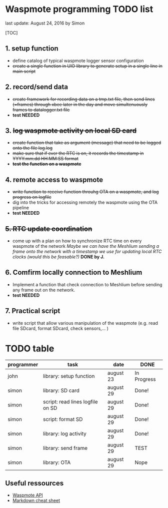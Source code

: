 # Waspmote programming TODO list
last update: August 24, 2016 by Simon

[TOC]

## 1. setup function
- define catalog of typical waspmote logger sensor configuration
- ~~create a single function in UIO library to generate setup in a single line in main script~~

## 2. record/send data
- ~~create framework for recording data on a tmp.txt file, then send lines (=frames) through xbee later in the day and move simultenuously frames to datalogger.txt file~~
- **test NEEDED**

## 3. ~~log waspmote activity on local SD card~~
- ~~create function that take as argument (message) that need to be logged onto the file log.log~~
- ~~make sure that if ever the RTC is on, it records the timestamp in YYYY:mm:dd HH:MM:SS format~~
- ~~**test the function on a waspmote**~~

## 4. remote access to waspmote
- ~~write function to receive function throuhg OTA on a waspmote, and log progress on logfile~~
- dig into the tricks for accessing remotely the waspmote using the OTA pipeline
- **test NEEDED**

## ~~5. RTC update coordination~~
- come up with a plan on how to synchronize RTC time on every waspmote of the network
_Maybe we can have the Meshlium sending a frame onto the network with a timestamp we use for updating local RTC clocks (would this be feasable?)_
**DONE by J.**

## 6. Comfirm locally connection to Meshlium
- Implement a function that check connection to Meshlium before sending any frame out on the network.
- **test NEEDED**

## 7. Practical script

- write script that allow various manipulation of the waspmote (e.g. read file SDcard, format SDcard, check sensors,... )






# TODO table
| programmer | task | date | DONE |
|--------|--------|--------|--------|
|      john  |   library: setup function     | august 23 |In Progress|
|      simon  |   library: SD card      | august 29 |Done! |
|      simon  |   script: read lines logfile on SD      | august 29 |Done! |
|      simon  |   script: format SD      | august 29 |Done! |
|      simon  |   library: log activity     | august 29 | Done! |
|      simon  |   library: send frame     | august 29 | TEST |
|      simon  |   library: OTA      | august 29 | Nope |


## Useful ressources
- [Waspmote API](https://www.libelium.com/api/waspmote/)
- [Markdown cheat sheet](https://github.com/adam-p/markdown-here/wiki/Markdown-Cheatsheet)



